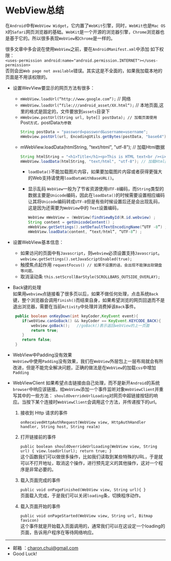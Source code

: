 ﻿WebView总结
===
     
在`Android`中有`WebView Widget`，它内置了`WebKit`引擎，同时，`WebKit`也是`Mac OS X`的`Safari`网页浏览器的基础。`WebKit`是一个开源的浏览器引擎，`Chrome`浏览器也是基于它的。所以很多表现`WebView`和`Chrome`是一样的。          

很多文章中多会说在使用`WebView`之前，要在`AndroidManifest.xml`中添加 如下权限：           
`<uses-permission android:name="android.permission.INTERNET"></uses-permission>`        
否则会出`Web page not available`错误。其实这是不全面的，如果我加载本地的页面是不用该权限的。

- 设置WevView要显示的网页方法有很多：
    - `mWebView.loadUrl(“http://www.google.com“);` // 网络
    - `mWebView.loadUrl(“file:///android_asset/XX.html“);` // 本地页面,这里的格式是固定的，文件要放到`assets`目录下
	- `mWebview.postUrl(String url, byte[] postData); // 加载页面使用`Post`方式，`postData`为参数`
	    ```java
		String postData = "password=password&username=username";
		mWebview.postUrl(url, EncodingUtils.getBytes(postData, "base64"));
		```
    - mWebView.loadData(htmlString, "text/html", "utf-8"); // 加载Html数据
	    ```java
		String htmlString = "<h1>Title</h1><p>This is HTML text<br /><i>Formatted in italics</i><br />Anothor Line</p>";
		mWebView.loadData(htmlString, "text/html", "utf-8"); // 加载Html数据
		```
		- `loadData()`不能加载图片内容，如果要加载图片内容或者获得更强大的Web支持请使用`loadDataWithBaseURL()`。
		- 显示乱码
		    `WebView`一般为了节省资源使用`UTF-8`编码，而`String`类型的数据主要是`Unicode`编码，因此在`loadData()`的时候需要设置相应编码让其将`Unicode`编码转成`UTF-8`但是有些时候设置后还是会出现乱码，这是因为还需要为`WebView`中的
			`Text`设置编码，

			```java
			WebView mWebView = (WebView)findViewById(R.id.webview) ;
			String content = getUnicodeContent() ;
			mWebView.getSettings().setDefaultTextEncodingName(“UTF -8”) ;
			mWebView.loadData(content, “text/html”, “UTF-8”) ;
			```

- 设置WebView基本信息：
	 - 如果访问的页面中有`Javascript`，则`webview`必须设置支持`Javascript`。
	    `webview.getSettings().setJavaScriptEnabled(true);  `
	- 触摸焦点起作用
	    `requestFocus() // 如果不设置的话，会出现不能弹出软键盘等问题。`
	- 取消滚动条
	    `this.setScrollBarStyle(SCROLLBARS_OUTSIDE_OVERLAY);`
		
- Back键的处理     
    如果用`webview`点链接看了很多页以后，如果不做任何处理，点击系统`Back`键，整个浏览器会调用`finish()`而结束自身，如果希望浏览的网页回退而不是退出浏览器，需要在当前`Activity`中处理并消费掉该`Back`事件。

	```java
	 public boolean onKeyDown(int keyCoder,KeyEvent event){
		if(webView.canGoBack() && keyCoder == KeyEvent.KEYCODE_BACK){
			webview.goBack();   //goBack()表示返回webView的上一页面
			return true;
		}
		return false;
	 }
	```
	
- WebView中Padding没有效果	       
    `WebView`中使用`Padding`没有效果，我们在`WebView`外层包上一层布局就会有所改进，但是不能完全解决问题，正确的做法是在`WebView`的加载`css`中增加`Padding`
	
- WebViewClient
    如果希望点击链接由自己处理，而不是新开`Android`的系统`browser`中响应该链接。给`WebView`添加一个事件监听对象`WebViewClient`并重写其中的一些方法： `shouldOverrideUrlLoading`对网页中超链接按钮的响应。当按下某个连接时`WebViewClient`会调用这个方法，并传递按下的url。
	1. 接收到 Http 请求的事件 
	
	    `onReceivedHttpAuthRequest(WebView view, HttpAuthHandler handler, String host, String realm) `            
	2. 打开链接前的事件
	
	    `public boolean shouldOverrideUrlLoading(WebView view, String url) { view.loadUrl(url); return true; } `           
	    这个函数我们可以做很多操作，比如我们读取到某些特殊的URL，于是就可以不打开地址，取消这个操作，进行预先定义的其他操作，这对一个程序是非常必要的。
	3. 载入页面完成的事件
	
	    `public void onPageFinished(WebView view, String url){ } `              
	    页面载入完成，于是我们可以关闭`loading`条，切换程序动作。
	4. 载入页面开始的事件
	
	    `public void onPageStarted(WebView view, String url, Bitmap favicon)`              
	    这个事件就是开始载入页面调用的，通常我们可以在这设定一个loading的页面，告诉用户程序在等待网络响应。
 

---

- 邮箱 ：charon.chui@gmail.com  
- Good Luck! 
